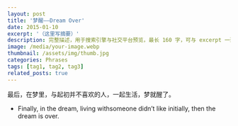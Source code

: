 ```yaml
---
layout: post
title: '梦醒——Dream Over'
date: 2015-01-10
excerpt: '（这里写摘要）'
description: 完整描述，用于搜索引擎与社交平台预览，最长 160 字，可与 excerpt 一致
image: /media/your-image.webp
thumbnail: /assets/img/thumb.jpg
categories: Phrases
tags: [tag1, tag2, tag3]
related_posts: true
---
```


最后，在梦里，与起初并不喜欢的人，一起生活，梦就醒了。

- Finally, in the dream, living withsomeone didn’t like initially, then the dream is over.